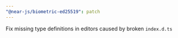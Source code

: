 ```yaml
---
"@near-js/biometric-ed25519": patch
---
```


Fix missing type definitions in editors caused by broken `index.d.ts`
